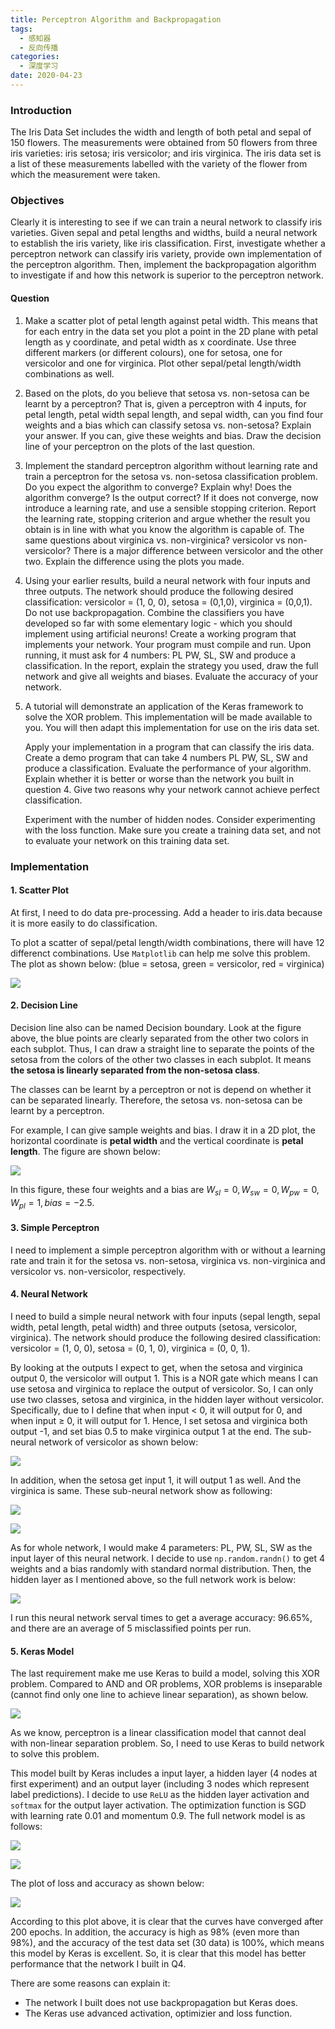 ```yaml
---
title: Perceptron Algorithm and Backpropagation
tags:
  - 感知器
  - 反向传播
categories: 
  - 深度学习
date: 2020-04-23
---
```


### Introduction

The Iris Data Set includes the width and length of both petal and sepal of 150 flowers. The measurements were obtained from 50 flowers from three iris varieties: iris setosa; iris versicolor; and iris virginica. The iris data set is a list of these measurements labelled with the variety of the flower from which the measurement were taken. 

### Objectives

Clearly it is interesting to see if we can train a neural network to classify iris varieties. Given sepal and petal lengths and widths, build a neural network to establish the iris variety, like iris classification. First, investigate whether a perceptron network can classify iris variety, provide own implementation of the perceptron algorithm. Then, implement the backpropagation algorithm to investigate if and how this network is superior to the perceptron network.

#### Question

1. Make a scatter plot of petal length against petal width. This means that for each entry in the data set you plot a point in the 2D plane with petal length as y coordinate, and petal width as x coordinate. Use three different markers (or different colours), one for setosa, one for versicolor and one for virginica. Plot other sepal/petal length/width combinations as well.

    <!-- more -->

2. Based on the plots, do you believe that setosa vs. non-setosa can be learnt by a perceptron? That is, given a perceptron with 4 inputs, for petal length, petal width sepal length, and sepal width, can you find four weights and a bias which can classify setosa vs. non-setosa? Explain your answer. If you can, give these weights and bias. Draw the decision line of your perceptron on the plots of the last question.

3. Implement the standard perceptron algorithm without learning rate and train a perceptron for the setosa vs. non-setosa classification problem. Do you expect the algorithm to converge? Explain why! Does the algorithm converge? Is the output correct? If it does not converge, now introduce a learning rate, and use a sensible stopping criterion. Report the learning rate, stopping criterion and argue whether the result you obtain is in line with what you know the algorithm is capable of. The same questions about virginica vs. non-virginica? versicolor vs non-versicolor? There is a major difference between versicolor and the other two. Explain the difference using the plots you made.

4. Using your earlier results, build a neural network with four inputs and three outputs. The network should produce the following desired classification: versicolor = (1, 0, 0), setosa = (0,1,0), virginica = (0,0,1). Do not use backpropagation. Combine the classifiers you have developed so far with some elementary logic - which you should implement using artificial neurons! Create a working program that implements your network. Your program must compile and run. Upon running, it must ask for 4 numbers: PL PW, SL, SW and produce a classification. In the report, explain the strategy you used, draw the full network and give all weights and biases. Evaluate the accuracy of your network.

5. A tutorial will demonstrate an application of the Keras framework to solve the XOR problem. This implementation will be made available to you. You will then adapt this implementation for use on the iris data set.

    Apply your implementation in a program that can classify the iris data. Create a demo program that can take 4 numbers PL PW, SL, SW and produce a classification. Evaluate the performance of your algorithm. Explain whether it is better or worse than the network you built in question 4. Give two reasons why your network cannot achieve perfect classification.

    Experiment with the number of hidden nodes. Consider experimenting with the loss function. Make sure you create a training data set, and not to evaluate your network on this training data set.

### Implementation

#### 1. Scatter Plot

At first, I need to do data pre-processing. Add a header to iris.data because it is more easily to do classification. 

To plot a scatter of sepal/petal length/width combinations, there will have 12 differenct combinations. Use `Matplotlib` can help me solve this problem. The plot as shown below: (blue = setosa, green = versicolor, red = virginica)

![](https://raw.githubusercontent.com/HurleyJames/ImageHosting/master/iris.png)

#### 2. Decision Line

Decision line also can be named Decision boundary. Look at the figure above, the blue points are clearly separated from the other two colors in each subplot. Thus, I can draw a straight line to separate the points of the setosa from the colors of the other two classes in each subplot. It means **the setosa is linearly separated from the non-setosa class**. 

The classes can be learnt by a perceptron or not is depend on whether it can be separated linearly. Therefore, the setosa vs. non-setosa can be learnt by a perceptron.

For example, I can give sample weights and bias. I draw it in a 2D plot, the horizontal coordinate is **petal width** and the vertical coordinate is **petal length**. The figure are shown below:

![](https://raw.githubusercontent.com/HurleyJames/ImageHosting/master/PLvsPW.png)

In this figure, these four weights and a bias are $W_{sl} = 0, W_{sw} = 0, W_{pw} = 0, W_{pl} = 1, bias = -2.5$.

#### 3. Simple Perceptron

I need to implement a simple perceptron algorithm with or without a learning rate and train it for the setosa vs. non-setosa, virginica vs. non-virginica and versicolor vs. non-versicolor, respectively.

#### 4. Neural Network

I need to build a simple neural network with four inputs (sepal length, sepal width, petal length, petal width) and three outputs (setosa, versicolor, virginica). The network should produce the following desired classification: versicolor = (1, 0, 0), setosa = (0, 1, 0), virginica = (0, 0, 1). 

By looking at the outputs I expect to get, when the setosa and virginica output 0, the versicolor will output 1. This is a NOR gate which means I can use setosa and virginica to replace the output of versicolor. So, I can only use two classes, setosa and virginica, in the hidden layer without versicolor. Specifically, due to I define that when input $<$ 0, it will output for 0, and when input $\geq$ 0, it will output for 1. Hence, I set setosa and virginica both output -1, and set bias 0.5 to make virginica output 1 at the end. The sub-neural network of versicolor as shown below:

![](https://s1.ax1x.com/2020/04/23/JdQnHA.png)

In addition, when the setosa get input 1, it will output 1 as well. And the virginica is same. These sub-neural network show as following:

![](https://s1.ax1x.com/2020/04/23/JdQKAI.png)



![](https://s1.ax1x.com/2020/04/23/JdQmBd.png)

As for whole network, I would make 4 parameters: PL, PW, SL, SW as the input layer of this neural network. I decide to use `np.random.randn()` to get 4 weights and a bias randomly with standard normal distribution. Then, the hidden layer as I mentioned above, so the full network work is below:

![](https://s1.ax1x.com/2020/04/23/Jdlkan.png)

I run this neural network serval times to get a average accuracy: $96.65\%$, and there are an average of 5 misclassified points per run.

#### 5. Keras Model

The last requirement make me use Keras to build a model, solving this XOR problem. Compared to AND and OR problems, XOR problems is inseparable (cannot find only one line to achieve linear separation), as shown below.

![](https://s1.ax1x.com/2020/04/23/Jdlcz8.png)

As we know, perceptron is a linear classification model that cannot deal with non-linear separation problem. So, I need to use Keras to build network to solve this problem.

This model built by Keras includes a input layer, a hidden layer (4 nodes at first experiment) and an output layer (including 3 nodes which represent label predictions). I decide to use `ReLU` as the hidden layer activation and `softmax` for the output layer activation. The optimization function is SGD with learning rate 0.01 and momentum 0.9. The full network model is as follows:

![](https://s1.ax1x.com/2020/04/23/Jdl2QS.png)

![](https://s1.ax1x.com/2020/04/23/JdlRsg.png)

The plot of loss and accuracy as shown below:

![](https://s1.ax1x.com/2020/04/23/JdlWLQ.png)

According to this plot above, it is clear that the curves have converged after 200 epochs. In addition, the accuracy is high as $98\%$ (even more than $98\%$), and the accuracy of the test data set (30 data) is $100\%$, which means this model by Keras is excellent. So, it is clear that this model has better performance that the network I built in Q4. 

There are some reasons can explain it:

* The network I built does not use backpropagation but Keras does.
* The Keras use advanced activation, optimizier and loss function.















